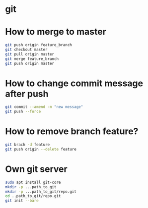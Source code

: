 # git

<h1> How to merge to master </h1>

```bash
git push origin feature_branch
git checkout master
git pull origin master
git merge feature_branch
git push origin master
```

<h1> How to change commit message after push</h1>

```bash
git commit --amend -m "new message"
git push --force
```


<h1> How to remove branch feature?</h1>

```bash
git brach -d feature
git push origin --delete feature
```

<h1> Own git server </h1>

```bash
sudo apt install git-core
mkdir -p ...path_to_git
mkdir -p ...path_to_git/repo.git
cd ..path_to_git/repo.git
git init --bare
```
